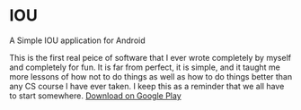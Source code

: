 IOU
===

A Simple IOU application for Android

This is the first real peice of software that I ever wrote completely by myself and completely for fun.
It is far from perfect, it is simple, and it taught me more lessons of how not to do things as well as
how to do things better than any CS course I have ever taken. I keep this as a reminder that we all have
to start somewhere.  <a href="https://play.google.com/store/apps/details?id=com.paris.IOU#?t=W251bGwsMSwxLDIxMiwiY29tLnBhcmlzLklPVSJd">Download on Google Play</a>
